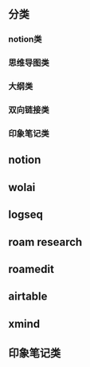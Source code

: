 
## 分类
### notion类
### 思维导图类
### 大纲类
### 双向链接类
### 印象笔记类
## notion
## wolai
## logseq
## roam research
## roamedit
## airtable
## xmind
## 印象笔记类

